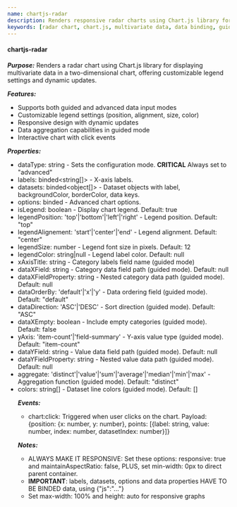 ```yaml
---
name: chartjs-radar
description: Renders responsive radar charts using Chart.js library for displaying multivariate data with customizable legend and data input modes.
keywords: [radar chart, chart.js, multivariate data, data binding, guided mode, advanced mode, chart legend, dataset configuration, responsive chart, data aggregation]
---
```


#### chartjs-radar

***Purpose:***
Renders a radar chart using Chart.js library for displaying multivariate data in a two-dimensional chart, offering  customizable legend settings and dynamic updates.

***Features:***
- Supports both guided and advanced data input modes
- Customizable legend settings (position, alignment, size, color)
- Responsive design with dynamic updates
- Data aggregation capabilities in guided mode
- Interactive chart with click events

***Properties:***
- dataType: string - Sets the configuration mode. **CRITICAL** Always set to "advanced"
- labels: binded<string[]> - X-axis labels.
- datasets: binded<object[]> - Dataset objects with label, backgroundColor, borderColor, data keys.
- options: binded<object> - Advanced chart options.
- isLegend: boolean - Display chart legend. Default: true
- legendPosition: 'top'|'bottom'|'left'|'right' - Legend position. Default: "top"
- legendAlignement: 'start'|'center'|'end' - Legend alignment. Default: "center"
- legendSize: number - Legend font size in pixels. Default: 12
- legendColor: string|null - Legend label color. Default: null
- xAxisTitle: string - Category labels field name (guided mode)
- dataXField: string - Category data field path (guided mode). Default: null
- dataXFieldProperty: string - Nested category data path (guided mode). Default: null
- dataOrderBy: 'default'|'x'|'y' - Data ordering field (guided mode). Default: "default"
- dataDirection: 'ASC'|'DESC' - Sort direction (guided mode). Default: "ASC"
- dataXEmpty: boolean - Include empty categories (guided mode). Default: false
- yAxis: 'item-count'|'field-summary' - Y-axis value type (guided mode). Default: "item-count"
- dataYField: string - Value data field path (guided mode). Default: null
- dataYFieldProperty: string - Nested value data path (guided mode). Default: null
- aggregate: 'distinct'|'value'|'sum'|'average'|'median'|'min'|'max' - Aggregation function (guided mode). Default: "distinct"
- colors: string[] - Dataset line colors (guided mode). Default: []

***Events:***
- chart:click: Triggered when user clicks on the chart. Payload: {position: {x: number, y: number}, points: [{label: string, value: number, index: number, datasetIndex: number}]}

***Notes:***
- ALWAYS MAKE IT RESPONSIVE: Set these options: responsive: true and maintainAspectRatio: false, PLUS, set min-width: 0px to direct parent container.
- **IMPORTANT**: labels, datasets, options and data properties HAVE TO BE BINDED data, using {"js":"..."}
- Set max-width: 100% and height: auto for responsive graphs